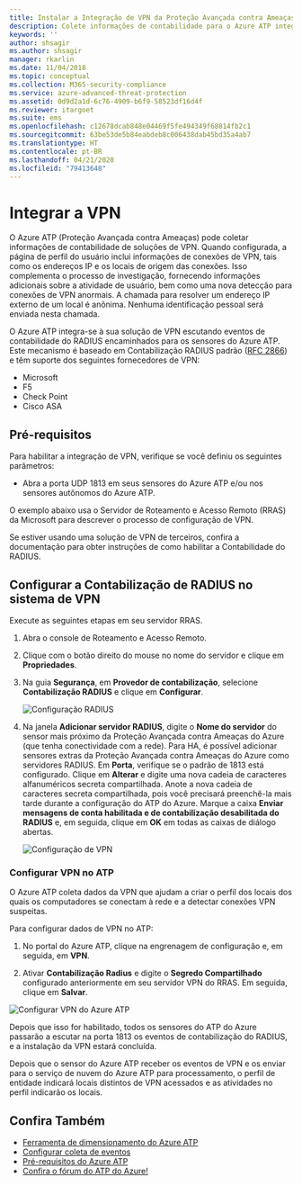 ```yaml
---
title: Instalar a Integração de VPN da Proteção Avançada contra Ameaças do Azure
description: Colete informações de contabilidade para o Azure ATP integrando uma VPN.
keywords: ''
author: shsagir
ms.author: shsagir
manager: rkarlin
ms.date: 11/04/2018
ms.topic: conceptual
ms.collection: M365-security-compliance
ms.service: azure-advanced-threat-protection
ms.assetid: 0d9d2a1d-6c76-4909-b6f9-58523df16d4f
ms.reviewer: itargoet
ms.suite: ems
ms.openlocfilehash: c12678dcab848e04469f5fe494349f68814fb2c1
ms.sourcegitcommit: 63be53de5b84eabdeb8c006438dab45bd35a4ab7
ms.translationtype: HT
ms.contentlocale: pt-BR
ms.lasthandoff: 04/21/2020
ms.locfileid: "79413648"
---
```

# <a name="integrate-vpn"></a>Integrar a VPN

O Azure ATP (Proteção Avançada contra Ameaças) pode coletar informações de contabilidade de soluções de VPN. Quando configurada, a página de perfil do usuário inclui informações de conexões de VPN, tais como os endereços IP e os locais de origem das conexões. Isso complementa o processo de investigação, fornecendo informações adicionais sobre a atividade de usuário, bem como uma nova detecção para conexões de VPN anormais. A chamada para resolver um endereço IP externo de um local é anônima. Nenhuma identificação pessoal será enviada nesta chamada.

O Azure ATP integra-se à sua solução de VPN escutando eventos de contabilidade do RADIUS encaminhados para os sensores do Azure ATP. Este mecanismo é baseado em Contabilização RADIUS padrão ([RFC 2866](https://tools.ietf.org/html/rfc2866)) e têm suporte dos seguintes fornecedores de VPN:

-   Microsoft
-   F5
-   Check Point
-   Cisco ASA

## <a name="prerequisites"></a>Pré-requisitos

Para habilitar a integração de VPN, verifique se você definiu os seguintes parâmetros:

-   Abra a porta UDP 1813 em seus sensores do Azure ATP e/ou nos sensores autônomos do Azure ATP.


O exemplo abaixo usa o Servidor de Roteamento e Acesso Remoto (RRAS) da Microsoft para descrever o processo de configuração de VPN.

Se estiver usando uma solução de VPN de terceiros, confira a documentação para obter instruções de como habilitar a Contabilidade do RADIUS.

## <a name="configure-radius-accounting-on-the-vpn-system"></a>Configurar a Contabilização de RADIUS no sistema de VPN

Execute as seguintes etapas em seu servidor RRAS.
 
1.  Abra o console de Roteamento e Acesso Remoto.
2.  Clique com o botão direito do mouse no nome do servidor e clique em **Propriedades**.
3.  Na guia **Segurança**, em **Provedor de contabilização**, selecione **Contabilização RADIUS** e clique em **Configurar**.

    ![Configuração RADIUS](./media/radius-setup.png)

4.  Na janela **Adicionar servidor RADIUS**, digite o **Nome do servidor** do sensor mais próximo da Proteção Avançada contra Ameaças do Azure (que tenha conectividade com a rede). Para HA, é possível adicionar sensores extras da Proteção Avançada contra Ameaças do Azure como servidores RADIUS. Em **Porta**, verifique se o padrão de 1813 está configurado. Clique em **Alterar** e digite uma nova cadeia de caracteres alfanuméricos secreta compartilhada. Anote a nova cadeia de caracteres secreta compartilhada, pois você precisará preenchê-la mais tarde durante a configuração do ATP do Azure. Marque a caixa **Enviar mensagens de conta habilitada e de contabilização desabilitada do RADIUS** e, em seguida, clique em **OK** em todas as caixas de diálogo abertas.
 
     ![Configuração de VPN](./media/vpn-set-accounting.png)
     
### <a name="configure-vpn-in-atp"></a>Configurar VPN no ATP

O Azure ATP coleta dados da VPN que ajudam a criar o perfil dos locais dos quais os computadores se conectam à rede e a detectar conexões VPN suspeitas.

Para configurar dados de VPN no ATP:

1.  No portal do Azure ATP, clique na engrenagem de configuração e, em seguida, em **VPN**.
 

2.  Ativar **Contabilização Radius** e digite o **Segredo Compartilhado** configurado anteriormente em seu servidor VPN do RRAS. Em seguida, clique em **Salvar**.
 

  ![Configurar VPN do Azure ATP](./media/atp-vpn-radius.png)


Depois que isso for habilitado, todos os sensores do ATP do Azure passarão a escutar na porta 1813 os eventos de contabilização do RADIUS, e a instalação da VPN estará concluída. 

 Depois que o sensor do Azure ATP receber os eventos de VPN e os enviar para o serviço de nuvem do Azure ATP para processamento, o perfil de entidade indicará locais distintos de VPN acessados e as atividades no perfil indicarão os locais.



## <a name="see-also"></a>Confira Também
- [Ferramenta de dimensionamento do Azure ATP](https://aka.ms/aatpsizingtool)
- [Configurar coleta de eventos](configure-event-collection.md)
- [Pré-requisitos do Azure ATP](atp-prerequisites.md)
- [Confira o fórum do ATP do Azure!](https://aka.ms/azureatpcommunity)
